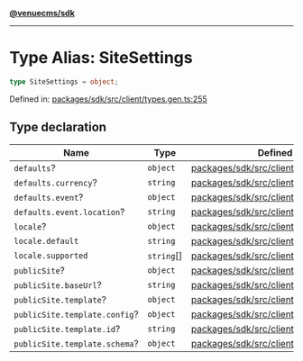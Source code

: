 [**@venuecms/sdk**](../Index.md)

***

# Type Alias: SiteSettings

```ts
type SiteSettings = object;
```

Defined in: [packages/sdk/src/client/types.gen.ts:255](https://github.com/venuecms/sdk/blob/0048e875fedcd11f329f993e4088b84401af4036/packages/sdk/src/client/types.gen.ts#L255)

## Type declaration

| Name | Type | Defined in |
| ------ | ------ | ------ |
| <a id="defaults"></a> `defaults`? | `object` | [packages/sdk/src/client/types.gen.ts:260](https://github.com/venuecms/sdk/blob/0048e875fedcd11f329f993e4088b84401af4036/packages/sdk/src/client/types.gen.ts#L260) |
| `defaults.currency`? | `string` | [packages/sdk/src/client/types.gen.ts:261](https://github.com/venuecms/sdk/blob/0048e875fedcd11f329f993e4088b84401af4036/packages/sdk/src/client/types.gen.ts#L261) |
| `defaults.event`? | `object` | [packages/sdk/src/client/types.gen.ts:262](https://github.com/venuecms/sdk/blob/0048e875fedcd11f329f993e4088b84401af4036/packages/sdk/src/client/types.gen.ts#L262) |
| `defaults.event.location`? | `string` | [packages/sdk/src/client/types.gen.ts:263](https://github.com/venuecms/sdk/blob/0048e875fedcd11f329f993e4088b84401af4036/packages/sdk/src/client/types.gen.ts#L263) |
| <a id="locale"></a> `locale`? | `object` | [packages/sdk/src/client/types.gen.ts:256](https://github.com/venuecms/sdk/blob/0048e875fedcd11f329f993e4088b84401af4036/packages/sdk/src/client/types.gen.ts#L256) |
| `locale.default` | `string` | [packages/sdk/src/client/types.gen.ts:257](https://github.com/venuecms/sdk/blob/0048e875fedcd11f329f993e4088b84401af4036/packages/sdk/src/client/types.gen.ts#L257) |
| `locale.supported` | `string`[] | [packages/sdk/src/client/types.gen.ts:258](https://github.com/venuecms/sdk/blob/0048e875fedcd11f329f993e4088b84401af4036/packages/sdk/src/client/types.gen.ts#L258) |
| <a id="publicsite"></a> `publicSite`? | `object` | [packages/sdk/src/client/types.gen.ts:266](https://github.com/venuecms/sdk/blob/0048e875fedcd11f329f993e4088b84401af4036/packages/sdk/src/client/types.gen.ts#L266) |
| `publicSite.baseUrl`? | `string` | [packages/sdk/src/client/types.gen.ts:267](https://github.com/venuecms/sdk/blob/0048e875fedcd11f329f993e4088b84401af4036/packages/sdk/src/client/types.gen.ts#L267) |
| `publicSite.template`? | `object` | [packages/sdk/src/client/types.gen.ts:268](https://github.com/venuecms/sdk/blob/0048e875fedcd11f329f993e4088b84401af4036/packages/sdk/src/client/types.gen.ts#L268) |
| `publicSite.template.config`? | `object` | [packages/sdk/src/client/types.gen.ts:270](https://github.com/venuecms/sdk/blob/0048e875fedcd11f329f993e4088b84401af4036/packages/sdk/src/client/types.gen.ts#L270) |
| `publicSite.template.id`? | `string` | [packages/sdk/src/client/types.gen.ts:269](https://github.com/venuecms/sdk/blob/0048e875fedcd11f329f993e4088b84401af4036/packages/sdk/src/client/types.gen.ts#L269) |
| `publicSite.template.schema`? | `object` | [packages/sdk/src/client/types.gen.ts:273](https://github.com/venuecms/sdk/blob/0048e875fedcd11f329f993e4088b84401af4036/packages/sdk/src/client/types.gen.ts#L273) |

